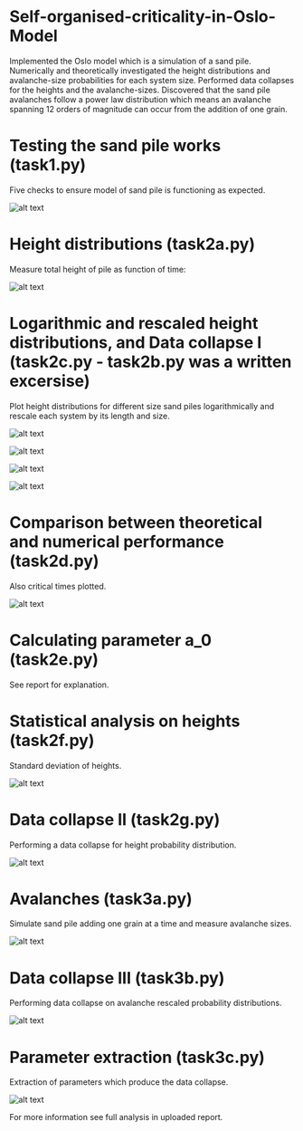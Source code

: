# Self-organised-criticality-in-Oslo-Model

Implemented the Oslo model which is a simulation of a sand pile. Numerically and theoretically investigated the height distributions and avalanche-size probabilities for each system size. Performed data collapses for the heights and the avalanche-sizes. Discovered that the sand pile avalanches follow a power law distribution which means an avalanche spanning 12 orders of magnitude can occur from the addition of one grain.

# Testing the sand pile works (task1.py)

Five checks to ensure model of sand pile is functioning as expected.

![alt text](https://github.com/mhal1/Self-organised-criticality-in-Oslo-Model/blob/master/task1.png?raw=true)

# Height distributions (task2a.py)

Measure total height of pile as function of time:

![alt text](https://github.com/mhal1/Self-organised-criticality-in-Oslo-Model/blob/master/heightsofsandpiles.png?raw=true)

# Logarithmic and rescaled height distributions, and Data collapse I (task2c.py - task2b.py was a written excersise)

Plot height distributions for different size sand piles logarithmically and rescale each system by its length and size.

![alt text](https://github.com/mhal1/Self-organised-criticality-in-Oslo-Model/blob/master/task2a.png?raw=true)

![alt text](https://github.com/mhal1/Self-organised-criticality-in-Oslo-Model/blob/master/plotsscalsebyL2b.png?raw=true)

![alt text](https://github.com/mhal1/Self-organised-criticality-in-Oslo-Model/blob/master/plotsscalsebyLsquared2b.png?raw=true)

![alt text](https://github.com/mhal1/Self-organised-criticality-in-Oslo-Model/blob/master/Data_collapse_pileheights.png?raw=true)

# Comparison between theoretical and numerical performance (task2d.py)

Also critical times plotted.

![alt text]()

# Calculating parameter a_0 (task2e.py)

See report for explanation.

# Statistical analysis on heights (task2f.py)

Standard deviation of heights.

![alt text]()

# Data collapse II (task2g.py)

Performing a data collapse for height probability distribution.

![alt text]()

# Avalanches (task3a.py)

Simulate sand pile adding one grain at a time and measure avalanche sizes.

![alt text]()

# Data collapse III (task3b.py)

Performing data collapse on avalanche rescaled probability distributions.

![alt text]()

# Parameter extraction (task3c.py)

Extraction of parameters which produce the data collapse.

![alt text]()

For more information see full analysis in uploaded report.















